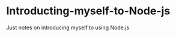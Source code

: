 Introducting-myself-to-Node-js
==============================

Just notes on introducing myself to using Node.js
